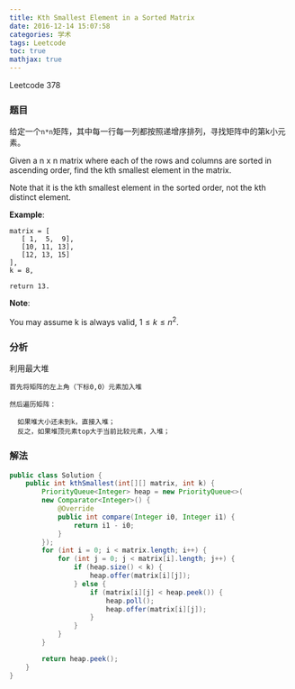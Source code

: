 ```yaml
---
title: Kth Smallest Element in a Sorted Matrix
date: 2016-12-14 15:07:58
categories: 学术
tags: Leetcode
toc: true
mathjax: true
---
```


Leetcode 378

### 题目

给定一个`n*n`矩阵，其中每一行每一列都按照递增序排列，寻找矩阵中的第k小元素。

Given a n x n matrix where each of the rows and columns are sorted in ascending order, find the kth smallest element in the matrix.

Note that it is the kth smallest element in the sorted order, not the kth distinct element.

__Example__:

```
matrix = [
   [ 1,  5,  9],
   [10, 11, 13],
   [12, 13, 15]
],
k = 8,

return 13.
```

__Note__:

You may assume k is always valid, $1 \leqslant k \leqslant n^2$.

### 分析

利用最大堆

```
首先将矩阵的左上角（下标0,0）元素加入堆

然后遍历矩阵：

  如果堆大小还未到k，直接入堆；
  反之，如果堆顶元素top大于当前比较元素，入堆；
```

### 解法

```java
public class Solution {
    public int kthSmallest(int[][] matrix, int k) {
        PriorityQueue<Integer> heap = new PriorityQueue<>(
        new Comparator<Integer>() {
            @Override
            public int compare(Integer i0, Integer i1) {
                return i1 - i0;
            }
        });
        for (int i = 0; i < matrix.length; i++) {
            for (int j = 0; j < matrix[i].length; j++) {
                if (heap.size() < k) {
                    heap.offer(matrix[i][j]);
                } else {
                    if (matrix[i][j] < heap.peek()) {
                        heap.poll();
                        heap.offer(matrix[i][j]);
                    }
                }
            }
        }

        return heap.peek();
    }
}
```